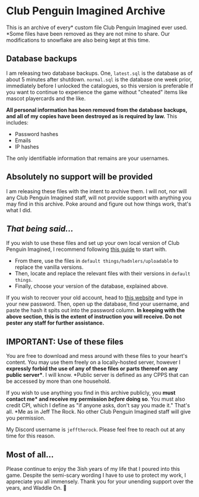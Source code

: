 # Club Penguin Imagined Archive
This is an archive of every\* custom file Club Penguin Imagined ever used.
*Some files have been removed as they are not mine to share. Our modifications to snowflake are also being kept at this time.

## Database backups
I am releasing two database backups. One, `latest.sql` is the database as of about 5 minutes after shutdown. `normal.sql` is the database one week prior, immediately before I unlocked the catalogues, so this version is preferable if you want to continue to experience the game without "cheated" items like mascot playercards and the like.

**All personal information has been removed from the database backups, and all of my copies have been destroyed as is required by law.**
This includes:
* Password hashes
* Emails
* IP hashes

The only identifiable information that remains are your usernames.

## Absolutely no support will be provided
I am releasing these files with the intent to archive them. I will not, nor will any Club Penguin Imagined staff, will not provide support with anything you may find in this archive. Poke around and figure out how things work, that's what I did.

## *That being said...*
If you wish to use these files and set up your own local version of Club Penguin Imagined, I recommend following [this guide](https://www.youtube.com/watch?v=-rerEJgwG4Q) to start with.
* From there, use the files in `default things/hadnlers/uploadable` to replace the vanilla versions.
* Then, locate and replace the relevant files with their versions in `default things`.
* Finally, choose your version of the database, explained above.

If you wish to recover your old account, head to [this website](https://toolbox.solero.me/houdini-hash-gen/) and type in your new password. Then, open up the database, find your username, and paste the hash it spits out into the password column.
**In keeping with the above section, this is the extent of instruction you will receive. Do not pester any staff for further assistance.**

## IMPORTANT: Use of these files
You are free to download and mess around with these files to your heart's content. You may use them freely on a locally-hosted server, however I **expressly forbid the use of any of these files or parts thereof on any public server\***. I will know.
*Public server is defined as any CPPS that can be accessed by more than one household.

If you wish to use anything you find in this archive publicly, you **must contact me\* and receive my permission *before* doing so**. You must also credit CPI, which I define as "if anyone asks, don't say you made it." That's all.
*Me as in Jeff The Rock. No other Club Penguin Imagined staff will give you permission.

My Discord username is `jefftherock`. Please feel free to reach out at any time for this reason.
## Most of all...
Please continue to enjoy the 3ish years of my life that I poured into this game. Despite the semi-scary wording I have to use to protect my work, I appreciate you all immensely. Thank you for your unending support over the years, and Waddle On. 💙
